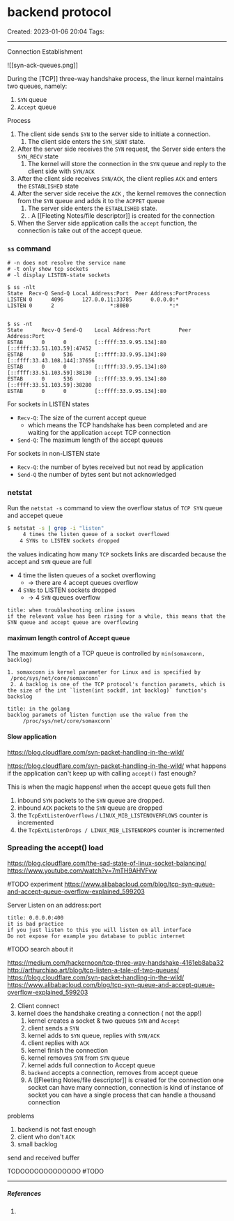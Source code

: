 # backend protocol
Created: 2023-01-06 20:04
Tags: 
____

Connection Establishment

![[syn-ack-queues.png]]

During the [TCP]] three-way handshake process, the linux kernel maintains two queues, namely:
1. `SYN` queue
2. `Accept` queue

Process

1. The client side sends `SYN` to the server side to initiate a connection. 
	1. The client side enters the `SYN_SENT` state.
2. After the server side receives the `SYN` request, the Server side enters the `SYN_RECV` state
	1. The kernel will store the connection in the `SYN` queue and reply to the client side with `SYN/ACK`
3. After the client side receives `SYN/ACK`, the client replies `ACK` and enters the `ESTABLISHED` state
4. After the server side receive the `ACK` , the kernel removes the connection from the `SYN` queue and adds it to the `ACPPET` queue
	1. The server side enters the `ESTABLISHED` state.
	2. . A [[Fleeting Notes/file descriptor]]  is created for the connection
5. When the Server side application calls the `accept` function, the connection is take out of the accept queue.

### `ss` command
```basj 
# -n does not resolve the service name
# -t only show tcp sockets
# -l display LISTEN-state sockets

$ ss -nlt
State  Recv-Q Send-Q Local Address:Port  Peer Address:PortProcess
LISTEN 0      4096      127.0.0.11:33785      0.0.0.0:*
LISTEN 0      2                  *:8080             *:*


$ ss -nt
State      Recv-Q Send-Q    Local Address:Port         Peer Address:Port
ESTAB      0      0         [::ffff:33.9.95.134]:80                   [::ffff:33.51.103.59]:47452
ESTAB      0      536       [::ffff:33.9.95.134]:80                  [::ffff:33.43.108.144]:37656
ESTAB      0      0         [::ffff:33.9.95.134]:80                   [::ffff:33.51.103.59]:38130
ESTAB      0      536       [::ffff:33.9.95.134]:80                   [::ffff:33.51.103.59]:38280
ESTAB      0      0         [::ffff:33.9.95.134]:80    

```

For sockets in LISTEN states

* `Recv-Q`: The size of the current accept queue
	* which means the TCP handshake has been completed and are waiting for the application `accept` TCP connection
* `Send-Q`: The maximum length of the accept queues


For sockets in non-LISTEN state
* `Recv-Q`: the number of bytes received but not read by application
* `Send-Q` the number of bytes sent but not acknowledged

### netstat

Run the `netstat -s` command to view the overflow status of `TCP SYN` queue and accepet queue

```bash
$ netstat -s | grep -i "listen"
     4 times the listen queue of a socket overflowed
    4 SYNs to LISTEN sockets dropped
```

the values indicating how many `TCP` sockets links are discarded because the accept and `SYN` queue are full

* 4 time the listen queues of a socket overflowing 
	* -> there are 4 accept queues overflow
*  4 `SYNs` to LISTEN sockets dropped
	* -> 4 `SYN` queues overflow

```ad-note
title: when troubleshooting online issues
if the relevant value has been rising for a while, this means that the SYN queue and accept queue are overflowing
```


#### maximum length control of Accept queue

The maximum length of a TCP queue is controlled by `min(somaxconn, backlog)`

	1. somaxconn is kernel parameter for Linux and is specified by
	 /proc/sys/net/core/somaxconn`
	 2. A backlog is one of the TCP protocol's function paramets, which is the size of the int `listen(int sockdf, int backlog)` function's backslog

```ad-warning
title: in the golang 
backlog paramets of listen function use the value from the 
	 /proc/sys/net/core/somaxconn`
```



#### Slow application 
https://blog.cloudflare.com/syn-packet-handling-in-the-wild/

https://blog.cloudflare.com/syn-packet-handling-in-the-wild/
what happens if the application can't keep up with calling `accept()` fast enough?

This is when the magic happens! when the accept queue gets full then

1. inbound `SYN` packets to the `SYN` queue are dropped.
2. inbound `ACK` packets to the `SYN` queue are dropped
3. the `TcpExtListenOverflows` / `LINUX_MIB_LISTENOVERFLOWS` counter is incremented
4. the `TcpExtListenDrops / LINUX_MIB_LISTENDROPS`  counter is incremented


### Spreading the accept() load
https://blog.cloudflare.com/the-sad-state-of-linux-socket-balancing/
https://www.youtube.com/watch?v=7mTH9AHVFvw

#TODO 
experiment
https://www.alibabacloud.com/blog/tcp-syn-queue-and-accept-queue-overflow-explained_599203

Server Listen on an address:port

```ad-warning
title: 0.0.0.0:400
it is bad practice
if you just listen to this you will listen on all interface
Do not expose for example you database to public internet
```

#TODO search about it

https://medium.com/hackernoon/tcp-three-way-handshake-4161eb8aba32
http://arthurchiao.art/blog/tcp-listen-a-tale-of-two-queues/
https://blog.cloudflare.com/syn-packet-handling-in-the-wild/
https://www.alibabacloud.com/blog/tcp-syn-queue-and-accept-queue-overflow-explained_599203


2. Client connect 
3. kernel does the handshake creating a connection ( not the app!)
	1. kernel creates a socket & two queues `SYN` and `Accept`
	2. client sends a `SYN`
	3. kernel adds to `SYN` queue, replies with `SYN/ACK`
	4. client replies with `ACK`
	5. kernel finish the connection
	6. kernel removes `SYN` from `SYN` queue
	7. kernel adds full connection to Accept queue
	8. `backend` accepts a connection, removes from accept queue
	9. A [[Fleeting Notes/file descriptor]]  is created for the connection
one socket can have many connection, connection is kind of instance of socket
you can have a single process that can handle a thousand connection



problems 
1. backend is not fast enough
2. client who don't `ACK`
3. small backlog



send and received buffer

TODOOOOOOOOOOOOO
#TODO 
_____
##### References
1.

